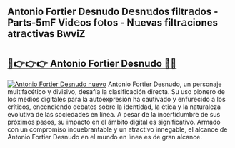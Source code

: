 ## Antonio Fortier Desnudo D𝚎sn𝚞dos filtr𝚊dos - Parts-5mF Vid𝚎os f𝚘tos - N𝚞evas filtr𝚊ciones atr𝚊ctivas BwviZ

# <h2><a href="http://mb9vfk.tromn.icu/?c=Antonio+Fortier+Desnudo">🔗👉👉👉 Antonio Fortier Desnudo 🔗🔗</a></h2>

[![Antonio Fortier Desnudo nuevo](https://i.imgur.com/pEAQMta.gif)](http://mb9vfk.tromn.icu/?c=Antonio+Fortier+Desnudo)
Antonio Fortier Desnudo, un personaje multifacético y divisivo, desafía la clasificación directa. Su uso pionero de los medios digitales para la autoexpresión ha cautivado y enfurecido a los críticos, encendiendo debates sobre la identidad, la ética y la naturaleza evolutiva de las sociedades en línea. A pesar de la incertidumbre de sus próximos pasos, su impacto en el ámbito digital es significativo. Armado con un compromiso inquebrantable y un atractivo innegable, el alcance de Antonio Fortier Desnudo en el mundo en línea es de gran alcance.
